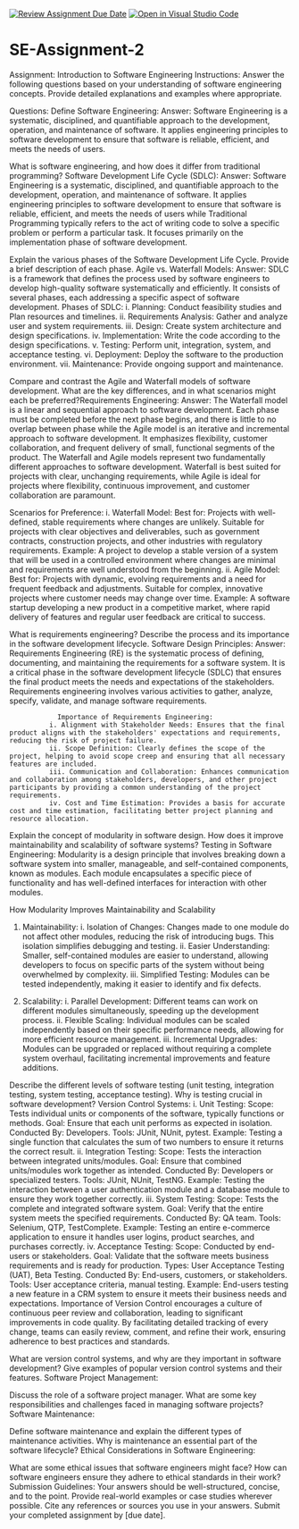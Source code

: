 [![Review Assignment Due Date](https://classroom.github.com/assets/deadline-readme-button-24ddc0f5d75046c5622901739e7c5dd533143b0c8e959d652212380cedb1ea36.svg)](https://classroom.github.com/a/-ucQIGTc)
[![Open in Visual Studio Code](https://classroom.github.com/assets/open-in-vscode-718a45dd9cf7e7f842a935f5ebbe5719a5e09af4491e668f4dbf3b35d5cca122.svg)](https://classroom.github.com/online_ide?assignment_repo_id=15220115&assignment_repo_type=AssignmentRepo)
# SE-Assignment-2
Assignment: Introduction to Software Engineering
Instructions:
Answer the following questions based on your understanding of software engineering concepts. Provide detailed explanations and examples where appropriate.

Questions:
Define Software Engineering: 
               Answer: Software Engineering is a systematic, disciplined, and quantifiable approach to the development, operation, and maintenance of software. It applies engineering principles to software development to ensure that software is reliable, efficient, and meets the needs of users.

What is software engineering, and how does it differ from traditional programming?
Software Development Life Cycle (SDLC):
               Answer: Software Engineering is a systematic, disciplined, and quantifiable approach to the development, operation, and maintenance of software. It applies engineering principles to software development to ensure that software is reliable, efficient, and meets the needs of users while Traditional Programming typically refers to the act of writing code to solve a specific problem or perform a particular task. It focuses primarily on the implementation phase of software development.

Explain the various phases of the Software Development Life Cycle. Provide a brief description of each phase.
Agile vs. Waterfall Models:
                    Answer: SDLC is a framework that defines the process used by software engineers to develop high-quality software systematically and efficiently. It consists of several phases, each addressing a specific aspect of software development.
                    Phases of SDLC:
i. Planning: Conduct feasibility studies and Plan resources and timelines.
ii. Requirements Analysis: Gather and analyze user and system requirements.
iii. Design: Create system architecture and design specifications.
iv. Implementation: Write the code according to the design specifications.
v. Testing: Perform unit, integration, system, and acceptance testing.
vi. Deployment: Deploy the software to the production environment.
vii. Maintenance: Provide ongoing support and maintenance.

Compare and contrast the Agile and Waterfall models of software development. What are the key differences, and in what scenarios might each be preferred?Requirements Engineering:
            Answer: The Waterfall model is a linear and sequential approach to software development. Each phase must be completed before the next phase begins, and there is little to no overlap between phase while the Agile model is an iterative and incremental approach to software development. It emphasizes flexibility, customer collaboration, and frequent delivery of small, functional segments of the product.
            The Waterfall and Agile models represent two fundamentally different approaches to software development. Waterfall is best suited for projects with clear, unchanging requirements, while Agile is ideal for projects where flexibility, continuous improvement, and customer collaboration are paramount.

Scenarios for Preference: 
i. Waterfall Model:
Best for: Projects with well-defined, stable requirements where changes are unlikely. Suitable for projects with clear objectives and deliverables, such as government contracts, construction projects, and other industries with regulatory requirements.
Example: A project to develop a stable version of a system that will be used in a controlled environment where changes are minimal and requirements are well understood from the beginning.
           ii. Agile Model:
           Best for: Projects with dynamic, evolving requirements and a need for frequent feedback and adjustments. Suitable for complex, innovative projects where customer needs may change over time.
Example: A software startup developing a new product in a competitive market, where rapid delivery of features and regular user feedback are critical to success.


What is requirements engineering? Describe the process and its importance in the software development lifecycle. Software Design Principles:
       Answer: 
              Requirements Engineering (RE) is the systematic process of defining, documenting, and maintaining the requirements for a software system. It is a critical phase in the software development lifecycle (SDLC) that ensures the final product meets the needs and expectations of the stakeholders. Requirements engineering involves various activities to gather, analyze, specify, validate, and manage software requirements.

                Importance of Requirements Engineering:
              i. Alignment with Stakeholder Needs: Ensures that the final product aligns with the stakeholders' expectations and requirements, reducing the risk of project failure.
              ii. Scope Definition: Clearly defines the scope of the project, helping to avoid scope creep and ensuring that all necessary features are included.
              iii. Communication and Collaboration: Enhances communication and collaboration among stakeholders, developers, and other project participants by providing a common understanding of the project requirements.
              iv. Cost and Time Estimation: Provides a basis for accurate cost and time estimation, facilitating better project planning and resource allocation.

Explain the concept of modularity in software design. How does it improve maintainability and scalability of software systems? 
Testing in Software Engineering:
Modularity is a design principle that involves breaking down a software system into smaller, manageable, and self-contained components, known as modules. Each module encapsulates a specific piece of functionality and has well-defined interfaces for interaction with other modules.

How Modularity Improves Maintainability and Scalability
1. Maintainability:
i. Isolation of Changes: Changes made to one module do not affect other modules, reducing the risk of     introducing bugs. This isolation simplifies debugging and testing.
ii.  Easier Understanding: Smaller, self-contained modules are easier to understand, allowing developers to    focus on specific parts of the system without being overwhelmed by complexity.
iii.  Simplified Testing: Modules can be tested independently, making it easier to identify and fix defects.

2. Scalability:
i. Parallel Development: Different teams can work on different modules simultaneously, speeding up the development process.
ii. Flexible Scaling: Individual modules can be scaled independently based on their specific performance needs, allowing for more efficient resource management.
iii. Incremental Upgrades: Modules can be upgraded or replaced without requiring a complete system overhaul, facilitating incremental improvements and feature additions.

Describe the different levels of software testing (unit testing, integration testing, system testing, acceptance testing). Why is testing crucial in software development?
Version Control Systems: 
      i. Unit Testing:
              Scope: Tests individual units or components of the software, typically functions or methods.
              Goal: Ensure that each unit performs as expected in isolation.
              Conducted By: Developers.
              Tools: JUnit, NUnit, pytest.
              Example: Testing a single function that calculates the sum of two numbers to ensure it returns the correct result.
      ii. Integration Testing:
              Scope: Tests the interaction between integrated units/modules.
              Goal: Ensure that combined units/modules work together as intended.
              Conducted By: Developers or specialized testers.
              Tools: JUnit, NUnit, TestNG.
              Example: Testing the interaction between a user authentication module and a database module to ensure they work together correctly.
    iii. System Testing:
             Scope: Tests the complete and integrated software system.
             Goal: Verify that the entire system meets the specified requirements.
             Conducted By: QA team.
            Tools: Selenium, QTP, TestComplete.
            Example: Testing an entire e-commerce application to ensure it handles user logins, product searches, and purchases correctly.
    iv.  Acceptance Testing:
               Scope: Conducted by end-users or stakeholders.
               Goal: Validate that the software meets business requirements and is ready for production.
               Types: User Acceptance Testing (UAT), Beta Testing.
               Conducted By: End-users, customers, or stakeholders.
               Tools: User acceptance criteria, manual testing.
               Example: End-users testing a new feature in a CRM system to ensure it meets their business needs and expectations.
Importance of Version Control encourages a culture of continuous peer review and collaboration, leading to significant improvements in code quality. By facilitating detailed tracking of every change, teams can easily review, comment, and refine their work, ensuring adherence to best practices and standards.

What are version control systems, and why are they important in software development? Give examples of popular version control systems and their features.
Software Project Management:

Discuss the role of a software project manager. What are some key responsibilities and challenges faced in managing software projects?
Software Maintenance:

Define software maintenance and explain the different types of maintenance activities. Why is maintenance an essential part of the software lifecycle?
Ethical Considerations in Software Engineering:

What are some ethical issues that software engineers might face? How can software engineers ensure they adhere to ethical standards in their work?
Submission Guidelines:
Your answers should be well-structured, concise, and to the point.
Provide real-world examples or case studies wherever possible.
Cite any references or sources you use in your answers.
Submit your completed assignment by [due date].

